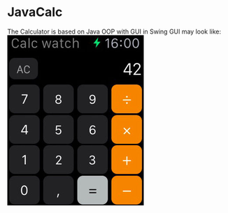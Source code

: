 # JavaCalc
The Calculator is based on Java OOP with GUI in Swing
GUI may look like: 
![Image alt](https://github.com/snfnmeister/JavaCalc/raw/master/resources/Calc-Watch-1.jpg)
